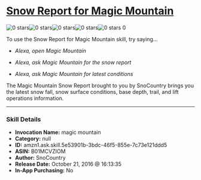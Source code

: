 # [Snow Report for Magic Mountain](http://alexa.amazon.com/#skills/amzn1.ask.skill.5e53901b-3bdc-46f5-855e-7c73e121ddd5)
![0 stars](../../images/ic_star_border_black_18dp_1x.png)![0 stars](../../images/ic_star_border_black_18dp_1x.png)![0 stars](../../images/ic_star_border_black_18dp_1x.png)![0 stars](../../images/ic_star_border_black_18dp_1x.png)![0 stars](../../images/ic_star_border_black_18dp_1x.png) 0

To use the Snow Report for Magic Mountain skill, try saying...

* *Alexa, open Magic Mountain*

* *Alexa, ask Magic Mountain for the snow report*

* *Alexa, ask Magic Mountain for latest conditions*

The Magic Mountain Snow Report brought to you by SnoCountry brings you the latest snow fall, snow surface conditions,  base depth, trail, and lift operations information.

***

### Skill Details

* **Invocation Name:** magic mountain
* **Category:** null
* **ID:** amzn1.ask.skill.5e53901b-3bdc-46f5-855e-7c73e121ddd5
* **ASIN:** B01MCVZIOM
* **Author:** SnoCountry
* **Release Date:** October 21, 2016 @ 16:13:35
* **In-App Purchasing:** No

